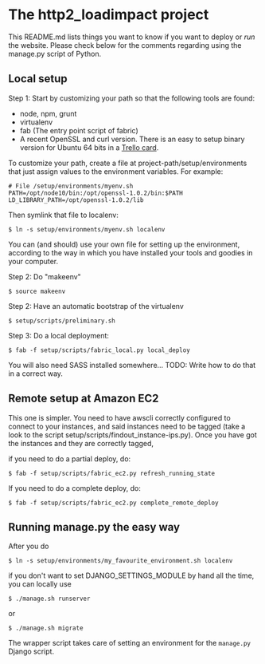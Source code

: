 
The http2\_loadimpact project
=============================

This README.md lists things you want to know if you want to deploy or *run* the website. Please check below 
for the comments regarding using the manage.py script of Python.

Local setup
-----------

Step 1: Start by customizing your path so that the following
tools are found:

- node, npm, grunt
- virtualenv
- fab (The entry point script of fabric)
- A recent OpenSSL and curl version. There is an easy to setup 
  binary version for Ubuntu 64 bits in a [Trello card](https://trello.com/c/7lgxp6mc/29-recent-curl-is-needed-how-to-install-it).

To customize your path, create a file at project-path/setup/environments  
that just assign values to the environment variables. For example:

    # File /setup/environments/myenv.sh
    PATH=/opt/node10/bin:/opt/openssl-1.0.2/bin:$PATH
    LD_LIBRARY_PATH=/opt/openssl-1.0.2/lib

Then symlink that file to localenv:

    $ ln -s setup/environments/myenv.sh localenv

You can (and should) use your own file for setting up the environment, according
to the way in which you have installed your tools and goodies in your computer.

Step 2: Do "makeenv"

    $ source makeenv

Step 2: Have an automatic bootstrap of the virtualenv

    $ setup/scripts/preliminary.sh

Step 3: Do a local deployment:

    $ fab -f setup/scripts/fabric_local.py local_deploy


You will also need SASS installed somewhere... TODO: Write how to do that in a 
correct way.

Remote setup at Amazon EC2
--------------------------

This one is simpler. You need to have awscli correctly configured to connect to your 
instances, and said instances need to be tagged (take a look to the script setup/scripts/findout_instance-ips.py). Once you have got the instances and they are correctly tagged,

if you need to do a partial deploy, do:

    $ fab -f setup/scripts/fabric_ec2.py refresh_running_state

If you need to do a complete deploy, do:

    $ fab -f setup/scripts/fabric_ec2.py complete_remote_deploy

Running manage.py the easy way
------------------------------

After you do

    $ ln -s setup/environments/my_favourite_environment.sh localenv

if you don't want to set DJANGO_SETTINGS_MODULE by hand all the time, you can 
locally use 

    $ ./manage.sh runserver 

or 

    $ ./manage.sh migrate

The wrapper script takes care of setting an environment for the `manage.py`  Django 
script.